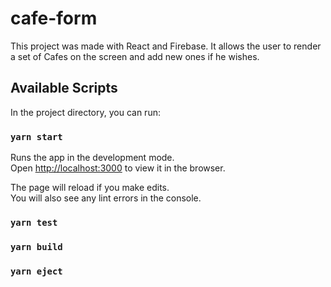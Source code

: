# cafe-form

This project was made with React and Firebase. It allows the user to render a set of Cafes on the screen and add new ones if he wishes.

## Available Scripts

In the project directory, you can run:

### `yarn start`

Runs the app in the development mode.\
Open [http://localhost:3000](http://localhost:3000) to view it in the browser.

The page will reload if you make edits.\
You will also see any lint errors in the console.

### `yarn test`

### `yarn build`

### `yarn eject`
